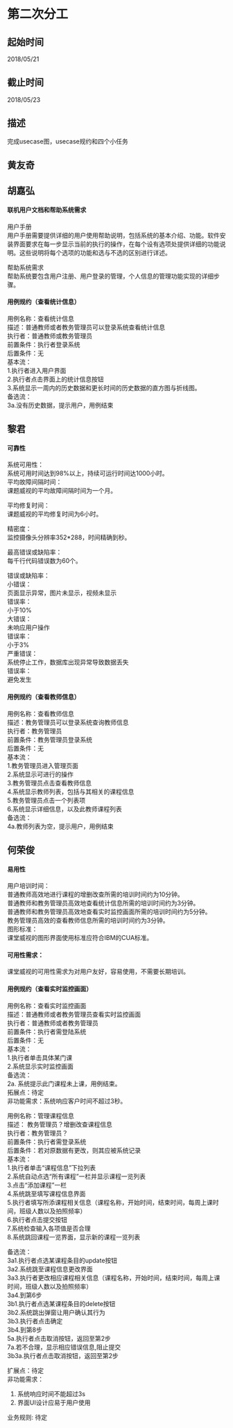 # 第二次分工
## 起始时间
2018/05/21

## 截止时间
2018/05/23

## 描述
完成usecase图，usecase规约和四个小任务
## 黄友奇  

## 胡嘉弘  
#### 联机用户文档和帮助系统需求  
用户手册    
用户手册需要提供详细的用户使用帮助说明，包括系统的基本介绍、功能。软件安装界面要求在每一步显示当前的执行的操作，在每个设有选项处提供详细的功能说明。这些说明将每个选项的功能和选与不选的区别进行详述。

帮助系统需求  
帮助系统要包含用户注册、用户登录的管理，个人信息的管理功能实现的详细步骤。

#### 用例规约（查看统计信息）  
用例名称：查看统计信息  
描述：普通教师或者教务管理员可以登录系统查看统计信息  
执行者：普通教师或教务管理员  
前置条件：执行者登录系统  
后置条件：无  
基本流：  
1.执行者进入用户界面  
2.执行者点击界面上的统计信息按钮  
3.系统显示一周内的历史数据和更长时间的历史数据的直方图与折线图。  
备选流：  
3a.没有历史数据，提示用户，用例结束  

## 黎君 
#### 可靠性
系统可用性：  
系统可用时间达到98%以上，持续可运行时间达1000小时。  
平均故障间隔时间：   
课题威视的平均故障间隔时间为一个月。

平均修复时间：   
课题威视的平均修复时间为6小时。

精密度：   
监控摄像头分辨率352*288，时间精确到秒。

最高错误或缺陷率：   
每千行代码错误数为60个。

错误或缺陷率：   
小错误：   
页面显示异常，图片未显示，视频未显示   
错误率：   
小于10%   
大错误：   
未响应用户操作   
错误率：   
小于3%   
严重错误：   
系统停止工作，数据库出现异常导致数据丢失   
错误率：   
避免发生

#### 用例规约（查看教师信息）
用例名称：查看教师信息   
描述：教务管理员可以登录系统查询教师信息   
执行者：教务管理员   
前置条件：教务管理员登录系统   
后置条件：无   
基本流：   
1.教务管理员进入管理页面    
2.系统显示可进行的操作   
3.教务管理员点击查看教师信息   
4.系统显示教师列表，包括与其相关的课程信息   
5.教务管理员点击一个列表项   
6.系统显示详细信息，以及此教师课程列表   
备选流：   
4a.教师列表为空，提示用户，用例结束   


## 何荣俊   
#### 易用性
用户培训时间：  
普通教师高效地进行课程的增删改查所需的培训时间约为10分钟。   
普通教师和教务管理员高效地查看统计信息所需的培训时间约为3分钟。   
普通教师和教务管理员高效地查看实时监控画面所需的培训时间约为5分钟。   
教务管理员高效的查看教师信息所需的培训时间约为3分钟。   
图形标准：   
课堂威视的图形界面使用标准应符合IBM的CUA标准。  
#### 可用性需求：  
课堂威视的可用性需求为对用户友好，容易使用，不需要长期培训。  

#### 用例规约（查看实时监控画面）
用例名称：查看实时监控画面   
描述：普通教师或者教务管理员查看实时监控画面    
执行者：普通教师或者教务管理员    
前置条件：执行者需登陆系统  
后置条件：无  
基本流：    
1.执行者单击具体某门课   
2.系统显示实时监控画面   
备选流：   
2a. 系统提示此门课程未上课，用例结束。   
拓展点：待定    
非功能需求：系统响应客户时间不超过3秒。    

用例名称：管理课程信息  
描述： 教务管理员？增删改查课程信息  
执行者：教务管理员？  
前置条件：执行者需登录系统  
后置条件：若对原数据有更改，则其应被系统记录  
基本流：  
1.执行者单击“课程信息”下拉列表  
2.系统自动点选“所有课程”一栏并显示课程一览列表   
3.点击“添加课程”一栏  
4.系统跳至填写课程信息界面  
5.执行者填写所添课程相关信息（课程名称，开始时间，结束时间，每周上课时间，班级人数以及拍照频率）  
6.执行者点击提交按钮  
7.系统检查输入各项值是否合理  
8.系统跳回课程一览界面，显示新的课程一览列表  

备选流：  
3a1.执行者点选某课程条目的update按钮  
3a2.系统跳至课程信息更改界面  
3a3.执行者更改相应课程相关信息（课程名称，开始时间，结束时间，每周上课时间，班级人数以及拍照频率）  
3a4.到第6步  
3b1.执行者点选某课程条目的delete按钮  
3b2.系统跳出弹窗让用户确认其行为  
3b3.执行者点击确定  
3b4.到第8步  
5a.执行者点击取消按钮，返回至第2步  
7a.若不合理，显示相应错误信息,阻止提交  
3b3a.执行者点击取消按钮，返回至第2步 

扩展点：待定  
非功能需求：
1. 系统响应时间不能超过3s
2. 界面UI设计应易于用户使用 

业务规则: 待定

